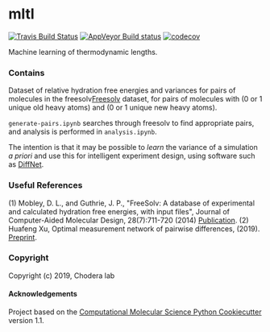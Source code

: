 mltl
==============================
[//]: # (Badges)
[![Travis Build Status](https://travis-ci.org/REPLACE_WITH_OWNER_ACCOUNT/mltl.png)](https://travis-ci.org/REPLACE_WITH_OWNER_ACCOUNT/mltl)
[![AppVeyor Build status](https://ci.appveyor.com/api/projects/status/REPLACE_WITH_APPVEYOR_LINK/branch/master?svg=true)](https://ci.appveyor.com/project/REPLACE_WITH_OWNER_ACCOUNT/mltl/branch/master)
[![codecov](https://codecov.io/gh/REPLACE_WITH_OWNER_ACCOUNT/mltl/branch/master/graph/badge.svg)](https://codecov.io/gh/REPLACE_WITH_OWNER_ACCOUNT/mltl/branch/master)

Machine learning of thermodynamic lengths.

### Contains

Dataset of relative hydration free energies and variances for pairs of molecules in the freesolv[Freesolv](https://github.com/MobleyLab/FreeSolv) dataset, for pairs of molecules with (0 or 1 unique old heavy atoms) and (0 or 1 unique new heavy atoms).

`generate-pairs.ipynb` searches through freesolv to find appropriate pairs, and analysis is performed in `analysis.ipynb`.

The intention is that it may be possible to _learn_ the variance of a simulation _a priori_ and use this for intelligent experiment design, using software such as [DiffNet](https://github.com/forcefield/DiffNet). 

### Useful References

(1) Mobley, D. L., and Guthrie, J. P., "FreeSolv: A database of experimental and calculated hydration free energies, with input files", Journal of Computer-Aided Molecular Design, 28(7):711-720 (2014) [Publication](https://pubs.acs.org/doi/abs/10.1021/ct800409d).
(2) Huafeng Xu, Optimal measurement network of pairwise differences, (2019). [Preprint](https://arxiv.org/abs/1906.08599).
### Copyright

Copyright (c) 2019, Chodera lab


#### Acknowledgements
 
Project based on the 
[Computational Molecular Science Python Cookiecutter](https://github.com/molssi/cookiecutter-cms) version 1.1.
